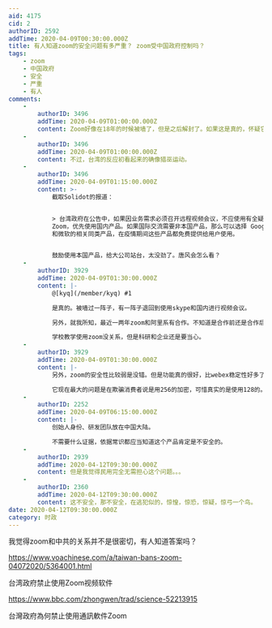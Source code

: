 ```yaml
---
aid: 4175
cid: 2
authorID: 2592
addTime: 2020-04-09T00:30:00.000Z
title: 有人知道zoom的安全问题有多严重？ zoom受中国政府控制吗？
tags:
    - zoom
    - 中国政府
    - 安全
    - 严重
    - 有人
comments:
    -
        authorID: 3496
        addTime: 2020-04-09T01:00:00.000Z
        content: Zoom好像在18年的时候被墙了，但是之后解封了。如果这是真的，怀疑它也不冤枉。
    -
        authorID: 3496
        addTime: 2020-04-09T01:00:00.000Z
        content: 不过，台湾的反应初看起来的确像猎巫运动。
    -
        authorID: 3496
        addTime: 2020-04-09T01:15:00.000Z
        content: >-
            截取Solidot的报道：


            > 台湾政府在公告中，如果因业务需求必须召开远程视频会议，不应使用有全疑虑的产品如
            Zoom，优先使用国内产品。如果国际交流需要非本国产品，那么可以选择 Google
            和微软的相关同类产品，在疫情期间这些产品都免费提供给用户使用。


            鼓励使用本国产品，给大公司站台，太没劲了。唐风会怎么看？
    -
        authorID: 3929
        addTime: 2020-04-09T01:30:00.000Z
        content: |-
            @[kyq](/member/kyq) #1

            是真的。被墙过一阵子，有一阵子退回到使用skype和国内进行视频会议。

            另外，就我所知，最近一两年zoom和阿里系有合作。不知道是合作前还是合作后，zoom在国内解封了。

            学校教学使用zoom没关系，但是科研和企业还是要当心。
    -
        authorID: 3929
        addTime: 2020-04-09T01:30:00.000Z
        content: |-
            另外，zoom的安全性比较弱是没错。但是功能真的很好，比webex稳定性好多了。

            它现在最大的问题是在欺骗消费者说是用256的加密，可惜真实的是使用128的。估计会被告死。
    -
        authorID: 2252
        addTime: 2020-04-09T06:15:00.000Z
        content: |-
            创始人身份、研发团队放在中国大陆。

            不需要什么证据，依据常识都应当知道这个产品肯定是不安全的。
    -
        authorID: 2939
        addTime: 2020-04-12T09:30:00.000Z
        content: 但是我觉得民用完全无需担心这个问题。。。
    -
        authorID: 2360
        addTime: 2020-04-12T09:30:00.000Z
        content: 这不安全，那不安全，在逃犯似的，惊惶，惊恐，惊疑，惊弓一个鸟。
date: 2020-04-12T09:30:00.000Z
category: 时政
---
```


我觉得zoom和中共的关系并不是很密切，有人知道答案吗？

https://www.voachinese.com/a/taiwan-bans-zoom-04072020/5364001.html

台湾政府禁止使用Zoom视频软件

https://www.bbc.com/zhongwen/trad/science-52213915

台灣政府為何禁止使用通訊軟件Zoom
